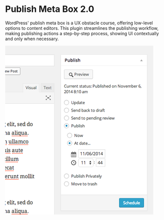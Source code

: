 Publish Meta Box 2.0
=

WordPress' publish meta box is a UX obstacle course, offering low-level options to
content editors. This plugin streamlines the publishing workflow, making publishing
actions a step-by-step process, showing UI contextually and only when necessary.

![Screenshot](screenshot.png)